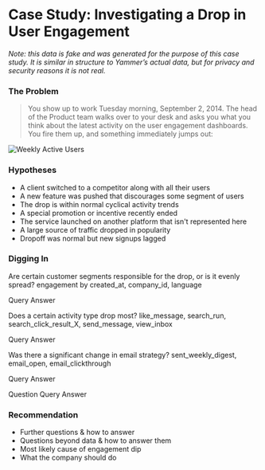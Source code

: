 # Case Study: Investigating a Drop in User Engagement
_Note: this data is fake and was generated for the purpose of this case study. It is similar in structure to Yammer’s actual data, but for privacy and security reasons it is not real._

### The Problem

> You show up to work Tuesday morning, September 2, 2014. The head of the Product team walks over to your desk and asks you what you think about the latest activity on the user engagement dashboards. You fire them up, and something immediately jumps out:

![Weekly Active Users](https://i.imgur.com/KUeD1Ed.png)

### Hypotheses

 - A client switched to a competitor along with all their users
 - A new feature was pushed that discourages some segment of users
 - The drop is within normal cyclical activity trends
 - A special promotion or incentive recently ended
 - The service launched on another platform that isn't represented here
 - A large source of traffic dropped in popularity
 - Dropoff was normal but new signups lagged


### Digging In

Are certain customer segments responsible for the drop, or is it evenly spread?
engagement by created_at, company_id, language

Query
Answer

Does a certain activity type drop most?
like_message, search_run, search_click_result_X, send_message, view_inbox

Query
Answer

Was there a significant change in email strategy?
sent_weekly_digest, email_open, email_clickthrough

Query
Answer

Question
Query
Answer

### Recommendation

 - Further questions & how to answer
 - Questions beyond data & how to answer them
 - Most likely cause of engagement dip
 - What the company should do
